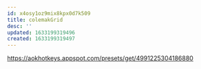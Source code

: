 ```yaml
---
id: x4osy1oz9mix8kpx0d7k509
title: colemakGrid
desc: ''
updated: 1633199319496
created: 1633199319497
---
```


https://aokhotkeys.appspot.com/presets/get/4991225304186880
